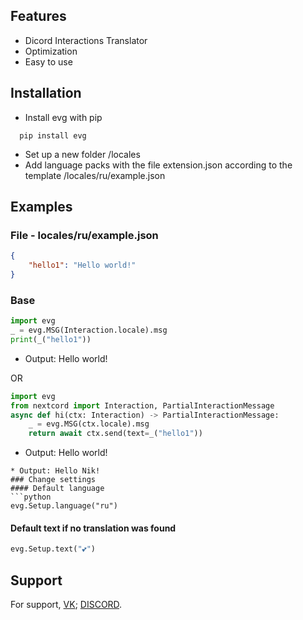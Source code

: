 
## Features
- Dicord Interactions Translator
- Optimization
- Easy to use


## Installation

 - Install evg with pip

```
  pip install evg
```
- Set up a new folder /locales
- Add language packs with the file extension.json according to the template /locales/ru/example.json
## Examples
### File - locales/ru/example.json
```json
{
    "hello1": "Hello world!"
}
```
### Base
```python
import evg
_ = evg.MSG(Interaction.locale).msg
print(_("hello1"))
```
* Output: Hello world!

OR
```python
import evg
from nextcord import Interaction, PartialInteractionMessage
async def hi(ctx: Interaction) -> PartialInteractionMessage:
    _ = evg.MSG(ctx.locale).msg
    return await ctx.send(text=_("hello1"))
```
* Output: Hello world!
```
* Output: Hello Nik!
### Change settings
#### Default language
```python
evg.Setup.language("ru")
```
#### Default text if no translation was found
```python
evg.Setup.text("💕")
```
## Support

For support, [VK](https://vk.com/id441692401); [DISCORD](https://discordapp.com/users/468846682843381760/).

